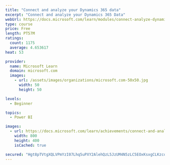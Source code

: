 ```yaml
---
title: "Connect and analyze your Dynamics 365 data​"
excerpt: "Connect and analyze your Dynamics 365 Data​"
webUrl: https://docs.microsoft.com/learn/modules/connect-analyze-dynamics-365-data/
type: course
price: Free
length: PT57M
ratings:
  count: 1175
  average: 4.653617
heat: 53

provider:
  name: Microsoft Learn
  domain: microsoft.com
  images:
    - url: /assets/images/organizations/microsoft.com-50x50.jpg
      width: 50
      height: 50

levels:
  - Beginner

topics:
  - Power BI

images:
  - url: https://docs.microsoft.com/learn/achievements/connect-and-analyze-your-microsoft-dynamics-365-data-social.png
    width: 800
    height: 400
    isCached: true

secured: "Hgt8pTVtgXQLVPmYzI07Lhq5uPXY2AlehQzL5JzUM4N5zLC5EOxKsxgCLKzcqzOTgmJijAzcTZWd6GiahxC/GxRZi0zT5xUjAZS/IxQqW1xhDdtaOlFpg3jWlXh6+IP6g6XTdKF6uZUzyRGS0vZc7wjNDnme8yACBq75xDyO+Vj4T8PEQ0ScBfCR+Nzrr+WihGE9LfPamkLfAYcNyZyARITIbABQylwlN9i/rOJmsS9L+6u+/dt6wjbIzuCmouAemlnaojCL6iajyUlgUf+0DryqROYwQjWulPIPbilKlkJTzOEDAi+dRMxvgEmKluLFXShTTfNOE44IFjtsRgNjmpi6S6TdyKBubEbURuNzYgEtqORxO2O7o+9wYP2hjNOGo2dXjJ4ZCUHqUvap3yG7s3J/FU5HygSLpjSFqrw05TY=;6OXZqC47t+RFcIwx2MdIUw=="
---
```


